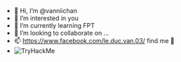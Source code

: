 - 👋 Hi, I’m @vanniichan
- 👀 I’m interested in you
- 🌱 I’m currently learning FPT
- 💞️ I’m looking to collaborate on ...
- 📫 https://www.facebook.com/le.duc.van.03/ find me 👀
- <img src="https://tryhackme-badges.s3.amazonaws.com/TwentySeV.png" alt="TryHackMe">

